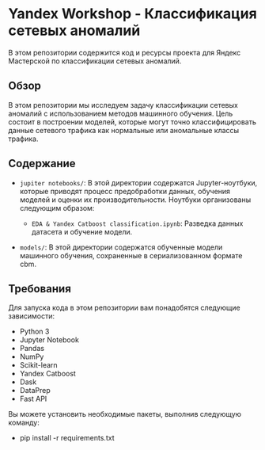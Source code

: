 # Yandex Workshop - Классификация сетевых аномалий

В этом репозитории содержится код и ресурсы проекта для Яндекс Мастерской по классификации сетевых аномалий.

## Обзор

В этом репозитории мы исследуем задачу классификации сетевых аномалий с использованием методов машинного обучения. Цель состоит в построении моделей, которые могут точно классифицировать данные сетевого трафика как нормальные или аномальные классы трафика.

## Содержание

- `jupiter notebooks/`: В этой директории содержатся Jupyter-ноутбуки, которые приводят процесс предобработки данных, обучения моделей и оценки их производительности. Ноутбуки организованы следующим образом:
  - `EDA & Yandex Catboost classification.ipynb`: Разведка данных датасета и обучение модели.
    
- `models/`: В этой директории содержатся обученные модели машинного обучения, сохраненные в сериализованном формате cbm.

## Требования

Для запуска кода в этом репозитории вам понадобятся следующие зависимости:

- Python 3
- Jupyter Notebook
- Pandas
- NumPy
- Scikit-learn
- Yandex Catboost
- Dask
- DataPrep
- Fast API

Вы можете установить необходимые пакеты, выполнив следующую команду:
- pip install -r requirements.txt




